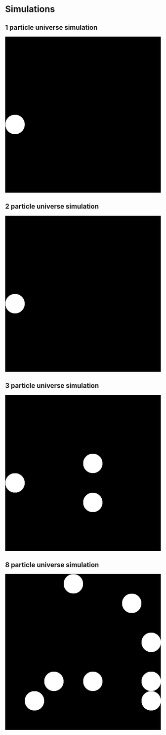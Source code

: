 # Simulations

## 1 particle universe simulation
![simulation](verse_1.gif?raw=true)

## 2 particle universe simulation
![simulation](verse_2.gif?raw=true)

## 3 particle universe simulation
![simulation](verse_3.gif?raw=true)

## 8 particle universe simulation
![simulation](verse_8.gif?raw=true)
